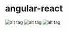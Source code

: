 # angular-react

![alt tag](https://cloud.githubusercontent.com/assets/6887120/10417856/79f40da6-704a-11e5-9471-2c0c793a3683.png=100px)
![alt tag](https://cloud.githubusercontent.com/assets/6887120/10417857/79faf648-704a-11e5-9213-d407ecc31bad.png)
![alt tag](https://cloud.githubusercontent.com/assets/6887120/10417858/79ffdb36-704a-11e5-859d-d8aceae2f4a6.png)

